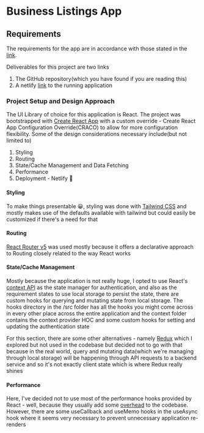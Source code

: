 # Business Listings App

## Requirements

The requirements for the app are in accordance with those stated in the [link](https://gist.github.com/tunde-borderlesshr/7f37aa6672ccfc18dc7254955756be49).

Deliverables for this project are two links

1. The GitHub repository(which you have found if you are reading this)
2. A netlify [link](https://competent-bohr-f33147.netlify.app/) to the running application

### Project Setup and Design Approach

The UI Library of choice for this application is React. The project was bootstrapped with [Create React App](https://github.com/facebook/create-react-app) with a custom override - Create React App Configuration Override(CRACO) to allow for more configuration flexibility. Some of the design considerations necessary include(but not limited to)

1. Styling
2. Routing
3. State/Cache Management and Data Fetching
4. Performance
5. Deployment - Netlify 🚀

#### Styling

To make things presentable 😀, styling was done with [Tailwind CSS](https://tailwindcss.com/) and mostly makes use of the defaults available with tailwind but could easily be customized if there's a need for that

#### Routing

[React Router v5](https://reactrouter.com/) was used mostly because it offers a declarative approach to Routing closely related to the way React works

#### State/Cache Management

Mostly because the application is not really huge, I opted to use React's [context API](https://reactjs.org/docs/context.html) as the state manager for authentication, and also as the requirement states to use local storage to persist the state, there are custom hooks for querying and mutating state from local storage. The hooks directory in the /src folder has all the hooks you might come across in every other place across the entire application and the context folder contains the context provider HOC and some custom hooks for setting and updating the authentication state

For this section, there are some other alternatives - namely [Redux](https://redux.js.org/) which I explored but not used in the codebase but decided not to go with that because in the real world, query and mutating data(which we're managing through local storage) will be happening through API requests to a backend service and so it's not exactly client state which is where Redux really shines

#### Performance

Here, I've decided not to use most of the performance hooks provided by React - well, because they usually add some [overhead](https://kentcdodds.com/blog/usememo-and-usecallback) to the codebase. However, there are some useCallback and useMemo hooks in the useAsync hook where it seems very necessary to prevent unnecessary application re-renders
